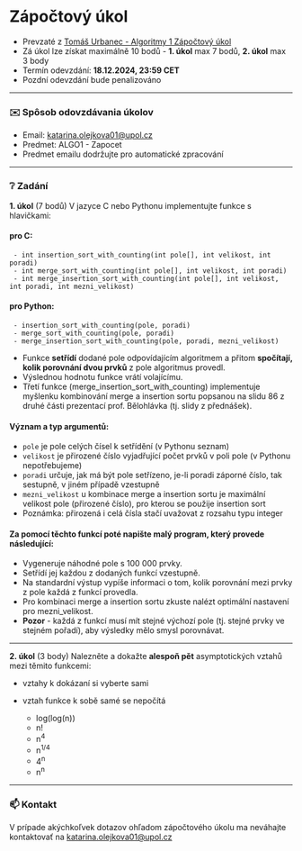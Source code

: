 # Zápočtový úkol
- Prevzaté z [Tomáš Urbanec - Algoritmy 1 Zápočtový úkol](https://apollo.inf.upol.cz/~urbanec/teaching/2024/algo1/algorithm-design-1.html)
- Zá úkol lze získat maximálně 10 bodů - **1. úkol** max 7 bodů, **2. úkol** max 3 body
- Termín odevzdání: **18.12.2024, 23:59 CET**
- Pozdní odevzdání bude penalizováno

---
### :envelope: Spôsob odovzdávania úkolov
- Email: katarina.olejkova01@upol.cz
- Predmet: ALGO1 - Zapocet
- Predmet emailu dodržujte pro automatické zpracování

---
### :grey_question: Zadání
**1. úkol** (7 bodů) V jazyce C nebo Pythonu implementujte funkce s hlavičkami:
   #### pro C:
     - int insertion_sort_with_counting(int pole[], int velikost, int poradi)
     - int merge_sort_with_counting(int pole[], int velikost, int poradi)
     - int merge_insertion_sort_with_counting(int pole[], int velikost, int poradi, int mezni_velikost)
   #### pro Python:
     - insertion_sort_with_counting(pole, poradi)
     - merge_sort_with_counting(pole, poradi)
     - merge_insertion_sort_with_counting(pole, poradi, mezni_velikost)
 
- Funkce **setřídí** dodané pole odpovídajícím algoritmem a přitom **spočítají, kolik porovnání dvou prvků** z pole algoritmus provedl.
- Výslednou hodnotu funkce vrátí volajícímu. 
- Třetí funkce (merge_insertion_sort_with_counting) implementuje myšlenku kombinování merge a insertion sortu popsanou na slidu 86 z druhé části prezentací prof. Bělohlávka (tj. slidy z přednášek).

#### Význam a typ argumentů:
- `pole` je pole celých čísel k setřídění (v Pythonu seznam)
- `velikost` je přirozené číslo vyjadřující počet prvků v poli pole (v Pythonu nepotřebujeme)
- `poradi` určuje, jak má být pole setřízeno, je-li poradi záporné číslo, tak sestupně, v jiném případě vzestupně
- `mezni_velikost` u kombinace merge a insertion sortu je maximální velikost pole (přirozené číslo), pro kterou se použije insertion sort
- Poznámka: přirozená i celá čísla stačí uvažovat z rozsahu typu integer

#### Za pomocí těchto funkcí poté napište malý program, který provede následující:
- Vygeneruje náhodné pole s 100 000 prvky.
- Setřídí jej každou z dodaných funkcí vzestupně.
- Na standardní výstup vypíše informaci o tom, kolik porovnání mezi prvky z pole každá z funkcí provedla.
- Pro kombinaci merge a insertion sortu zkuste nalézt optimální nastavení pro mezni_velikost.
- **Pozor** - každá z funkcí musí mít stejné výchozí pole (tj. stejné prvky ve stejném pořadí), aby výsledky mělo smysl porovnávat.
- - ---


**2. úkol** (3 body) Nalezněte a dokažte **alespoň pět** asymptotických vztahů mezi těmito funkcemi:
- vztahy k dokázaní si vyberte sami
- vztah funkce k sobě samé se nepočítá
  
   - log(log(n))
   - n!
   - n<sup>4</sup>
   - n<sup>1/4</sup>
   - 4<sup>n</sup>
   - n<sup>n</sup>
- ---


### :mailbox: Kontakt
V prípade akýchkoľvek dotazov ohľadom zápočtového úkolu ma neváhajte kontaktovať na katarina.olejkova01@upol.cz
